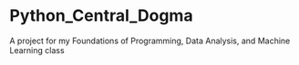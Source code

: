# Python_Central_Dogma
A project for my Foundations of Programming, Data Analysis, and Machine Learning class
